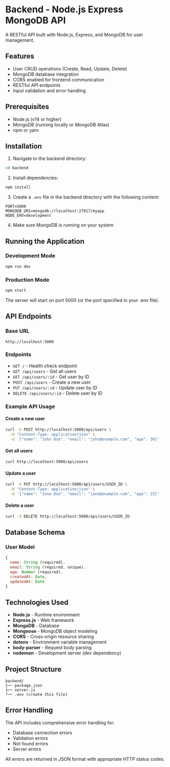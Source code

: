 # Backend - Node.js Express MongoDB API

A RESTful API built with Node.js, Express, and MongoDB for user management.

## Features

- User CRUD operations (Create, Read, Update, Delete)
- MongoDB database integration
- CORS enabled for frontend communication
- RESTful API endpoints
- Input validation and error handling

## Prerequisites

- Node.js (v14 or higher)
- MongoDB (running locally or MongoDB Atlas)
- npm or yarn

## Installation

1. Navigate to the backend directory:
```bash
cd backend
```

2. Install dependencies:
```bash
npm install
```

3. Create a `.env` file in the backend directory with the following content:
```
PORT=5000
MONGODB_URI=mongodb://localhost:27017/myapp
NODE_ENV=development
```

4. Make sure MongoDB is running on your system

## Running the Application

### Development Mode
```bash
npm run dev
```

### Production Mode
```bash
npm start
```

The server will start on port 5000 (or the port specified in your .env file).

## API Endpoints

### Base URL
```
http://localhost:5000
```

### Endpoints

- `GET /` - Health check endpoint
- `GET /api/users` - Get all users
- `GET /api/users/:id` - Get user by ID
- `POST /api/users` - Create a new user
- `PUT /api/users/:id` - Update user by ID
- `DELETE /api/users/:id` - Delete user by ID

### Example API Usage

#### Create a new user
```bash
curl -X POST http://localhost:5000/api/users \
  -H "Content-Type: application/json" \
  -d '{"name": "John Doe", "email": "john@example.com", "age": 30}'
```

#### Get all users
```bash
curl http://localhost:5000/api/users
```

#### Update a user
```bash
curl -X PUT http://localhost:5000/api/users/USER_ID \
  -H "Content-Type: application/json" \
  -d '{"name": "Jane Doe", "email": "jane@example.com", "age": 25}'
```

#### Delete a user
```bash
curl -X DELETE http://localhost:5000/api/users/USER_ID
```

## Database Schema

### User Model
```javascript
{
  name: String (required),
  email: String (required, unique),
  age: Number (required),
  createdAt: Date,
  updatedAt: Date
}
```

## Technologies Used

- **Node.js** - Runtime environment
- **Express.js** - Web framework
- **MongoDB** - Database
- **Mongoose** - MongoDB object modeling
- **CORS** - Cross-origin resource sharing
- **dotenv** - Environment variable management
- **body-parser** - Request body parsing
- **nodemon** - Development server (dev dependency)

## Project Structure

```
backend/
├── package.json
├── server.js
└── .env (create this file)
```

## Error Handling

The API includes comprehensive error handling for:
- Database connection errors
- Validation errors
- Not found errors
- Server errors

All errors are returned in JSON format with appropriate HTTP status codes.
